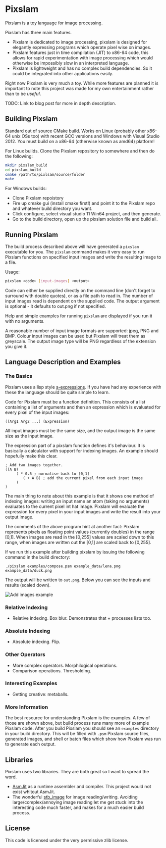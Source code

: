 Pixslam
======= 

Pixslam is a toy language for image processing.

Pixslam has three main features. 

* Pixslam is dedicated to image processing, pixslam is designed for elegantly expressing programs which operate pixel wise on images.
* Pixslam features just in time compilation (JIT) to x86-64 code, this allows for rapid experimentation with image processing which would otherwise be impossibly slow in an interpreted language.
* Pixslam is lightweight and has no complex build dependencies. So it could be integrated into other applications easily.

Right now Pixslam is very much a toy. While more features are planned it is important to note this project was made for my own entertainment rather than to be _useful_.

TODO: Link to blog post for more in depth description.

Building Pixslam
----------------

Standard out of source CMake build. Works on Linux (probably other x86-64 unix OSs too) with recent GCC versions and Windows with Visual Studio 2012. You must build on a x86-64 (otherwise known as amd64) platform!

For Linux builds. Clone the Pixslam repository to somewhere and then do the following:

```bash
mkdir pixslam_build
cd pixslam_build
cmake /path/to/pixlsam/source/folder
make
```

For Windows builds:

 * Clone Pixslam repoistory
 * Fire up cmake gui (install cmake first!) and point it to the Pixslam repo and whatever build directory you want.
 * Click configure, select visual studio 11 Win64 project, and then generate.
 * Go to the build directory, open up the pixslam solution file and build all.

Running Pixslam
--------------- 

The build process described above will have generated a `pixslam` executable for you. The `pixslam` command makes it very easy to run Pixslam functions on specified input images and write the resulting image to a file.

Usage:

```bash
pixslam <code> [input-images] <output>
```

Code can either be supplied directly on the command line (don't forget to surround with double quotes), or as a file path to read in. The number of input images read is dependent on the supplied code. The output argument is optional - it defaults to out.png if not specified. 

Help and simple examples for running `pixslam` are displayed if you run it with no arguments.

A reasonable number of input image formats are supported: jpeg, PNG and BMP. Colour input images can be used but Pixslam will treat them as greyscale. The output image type will be PNG regardless of the extension you give it.

Language Description and Examples
---------------------------------

### The Basics ###

Pixslam uses a lisp style [s-expressions](http://en.wikipedia.org/wiki/S-expression). If you have had any experience with these the language should be quite simple to learn.

Code for Pixslam must be a function definition. This consists of a list containing a list of arguments and then an expression which is evaluated for every pixel of the input images: 

```
((Arg1 Arg2 ...) (Expression)
```

All input images must be the same size, and the output image is the same size as the input image.

The expression part of a pixslam function defines it's behaviour. It is basically a calculator with support for indexing images. An example should hopefully make this clear.

```
; Add two images together.
((A B)
     ( * 0.5 ; normalise back to [0,1]
        ( + A B) ; add the current pixel from each input image
     )
)
```

The main thing to note about this example is that it shows one method of indexing images: writing an input name an atom (taking no arguments) evaluates to the current pixel int hat image. Pixslam will evaluate the expression for every pixel in your input images and write the result into your output image.

The comments of the above program hint at another fact: Pixslam represents pixels as floating point values (currently doubles) in the range [0,1]. When images are read in the [0,255] values are scaled down to this range, when images are written out the [0,1] are scaled back to [0,255].

If we run this example after building pixslam by issuing the following command in the build directory:

```
./pixslam examples/compose.psm example_data/lena.png example_data/duck.png
```

The output will be written to `out.png`. Below you can see the inputs and results (scaled down).

![Add images example](example_data/lena.jpg "Adding two images: left and middle are two input images, right is the result.")

### Relative Indexing ####

* Relative indexing. Box blur. Demonstrates that + processes lists too.

### Absolute Indexing ####

* Absolute indexing. Flip.

### Other Operators ####
* More complex operators. Morphilogical operations.
* Comparison operations. Thresholding.

### Interesting Examples ###
* Getting creative: metaballs.

### More Information ###

The best resource for understanding Pixslam is the examples. A few of those are shown above, but build process runs many more of example Pixslam code. After you build Pixslam you should see an `examples` directory in your build directory. This will be filled with `.psm` Pixslam source files, generated images, and shell or batch files which show how Pixslam was run to generate each output.

Libraries
---------

Pixslam uses two libraries. They are both great so I want to spread the word.

* [AsmJit](https://code.google.com/p/asmjit/) as a runtime assembler and compiler. This project would not exist whitout AsmJit.
* The wonderful [stb_image](http://nothings.org/stb_image.c) for image reading/writing. Avoiding large/complex/annoying image reading let me get stuck into the interesting code much faster, and makes for a much easier build process.

License
-------

This code is licensed under the very permissive zlib license.
